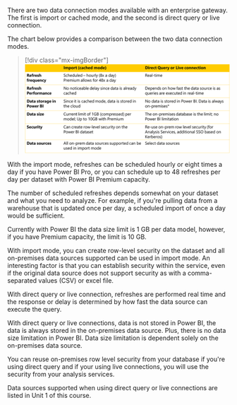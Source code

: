There are two data connection modes available with an enterprise gateway. The first is import or cached mode, and the second is direct query or live connection.

The chart below provides a comparison between the two data connection modes.

> [!div class="mx-imgBorder"]
> [![Graphic of a chart comparing import or cached mode versus direct query or live connection mode.](../media/import-direct-query.png)](../media/import-direct-query.png#lightbox)

With the import mode, refreshes can be scheduled hourly or eight times a day if you have Power BI Pro, or you can schedule up to 48 refreshes per day per dataset with Power BI Premium capacity.

The number of scheduled refreshes depends somewhat on your dataset and what you need to analyze. For example, if you're pulling data from a warehouse that is updated once per day, a scheduled import of once a day would be sufficient.

Currently with Power BI the data size limit is 1 GB per data model, however, if you have Premium capacity, the limit is 10 GB.

With import mode, you can create row-level security on the dataset and all on-premises data sources supported can be used in import mode. An interesting factor is that you can establish security within the service, even if the original data source does not support security as with a comma-separated values (CSV) or excel file.

With direct query or live connection, refreshes are performed real time and the response or delay is determined by how fast the data source can execute the query.

With direct query or live connections, data is not stored in Power BI, the data is always stored in the on-premises data source. Plus, there is no data size limitation in Power BI. Data size limitation is dependent solely on the on-premises data source.

You can reuse on-premises row level security from your database if you're using direct query and if your using live connections, you will use the security from your analysis services.

Data sources supported when using direct query or live connections are listed in Unit 1 of this course.